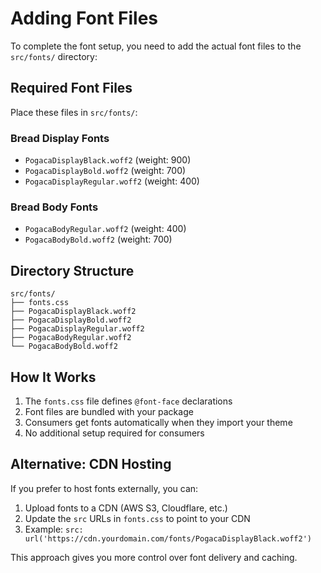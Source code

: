 # Adding Font Files

To complete the font setup, you need to add the actual font files to the `src/fonts/` directory:

## Required Font Files

Place these files in `src/fonts/`:

### Bread Display Fonts

- `PogacaDisplayBlack.woff2` (weight: 900)
- `PogacaDisplayBold.woff2` (weight: 700)
- `PogacaDisplayRegular.woff2` (weight: 400)

### Bread Body Fonts

- `PogacaBodyRegular.woff2` (weight: 400)
- `PogacaBodyBold.woff2` (weight: 700)

## Directory Structure

```
src/fonts/
├── fonts.css
├── PogacaDisplayBlack.woff2
├── PogacaDisplayBold.woff2
├── PogacaDisplayRegular.woff2
├── PogacaBodyRegular.woff2
└── PogacaBodyBold.woff2
```

## How It Works

1. The `fonts.css` file defines `@font-face` declarations
2. Font files are bundled with your package
3. Consumers get fonts automatically when they import your theme
4. No additional setup required for consumers

## Alternative: CDN Hosting

If you prefer to host fonts externally, you can:

1. Upload fonts to a CDN (AWS S3, Cloudflare, etc.)
2. Update the `src` URLs in `fonts.css` to point to your CDN
3. Example: `src: url('https://cdn.yourdomain.com/fonts/PogacaDisplayBlack.woff2')`

This approach gives you more control over font delivery and caching.
